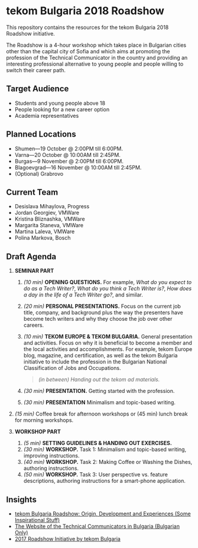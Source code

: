 # tekom Bulgaria 2018 Roadshow

This repository contains the resources for the tekom Bulgaria 2018 Roadshow initiative.

The Roadshow is a 4-hour workshop which takes place in Bulgarian cities other than the capital city of Sofia and which aims at promoting the profession of the Technical Communicator in the country and providing an interesting professional alternative to young people and people willing to switch their career path.

## Target Audience

* Students and young people above 18
* People looking for a new career option
* Academia representatives

## Planned Locations

* Shumen&mdash;19 October @ 2:00PM till 6:00PM.
* Varna&mdash;20 October @ 10:00AM till 2:45PM.
* Burgas&mdash;9 November @ 2:00PM till 6:00PM.
* Blagoevgrad&mdash;16 November @ 10:00AM till 2:45PM.
* (Optional) Grabrovo

## Current Team

* Desislava Mihaylova, Progress
* Jordan Georgiev, VMWare
* Kristina Bliznashka, VMWare
* Margarita Staneva, VMWare
* Martina Laleva, VMWare
* Polina Markova, Bosch

## Draft Agenda

1. **SEMINAR PART**

    1. *(10 min)* **OPENING QUESTIONS.** For example, *What do you expect to do as a Tech Writer?*, *What do you think a Tech Writer is?*, *How does a day in the life of a Tech Writer go?*, and similar.
    1. *(20 min)* **PERSONAL PRESENTATIONS.** Focus on the current job title, company, and background plus the way the presenters have become tech writers and why they choose the job over other careers.
    1. *(10 min)* **TEKOM EUROPE & TEKOM BULGARIA.** General presentation and activities. Focus on why it is beneficial to become a member and the local activities and accomplishments. For example, tekom Europe blog, magazine, and certification, as well as the tekom Bulgaria initiative to include the profession in the Bulgarian National Classification of Jobs and Occupations.
  
        > *(in between) Handing out the tekom ad materials.*
  
    1. *(30 min)* **PRESENTATION.** Getting started with the profession.
    1. *(30 min)* **PRESENTATION** Minimalism and topic-based writing.
    
1. *(15 min)* Coffee break for afternoon workshops or (45 min) lunch break for morning workshops.

1. **WORKSHOP PART**

    1. *(5 min)* **SETTING GUIDELINES & HANDING OUT EXERCISES.** 
    1. *(30 min)* **WORKSHOP.** Task 1: Minimalism and topic-based writing, improving instructions.
    1. *(40 min)* **WORKSHOP.** Task 2: Making Coffee or Washing the Dishes, authoring instructions.
    1. *(50 min)* **WORKSHOP.** Task 3: User perspective vs. feature descriptions, authoring instructions for a smart-phone application.

## Insights

* [tekom Bulgaria Roadshow: Origin, Development and Experiences (Some Inspirational Stuff)](https://www.technical-communication.org/bg/events-and-activities/past-events/tekom-bulgaria-roadshow-origin-development-and-experiences.html)
* [The Website of the Technical Communicators in Bulgaria (Bulgarian Only)](http://techwritersbg.org/)
* [2017 Roadshow Initiative by tekom Bulgaria](https://github.com/telerik/tekom-2017roadshow)
